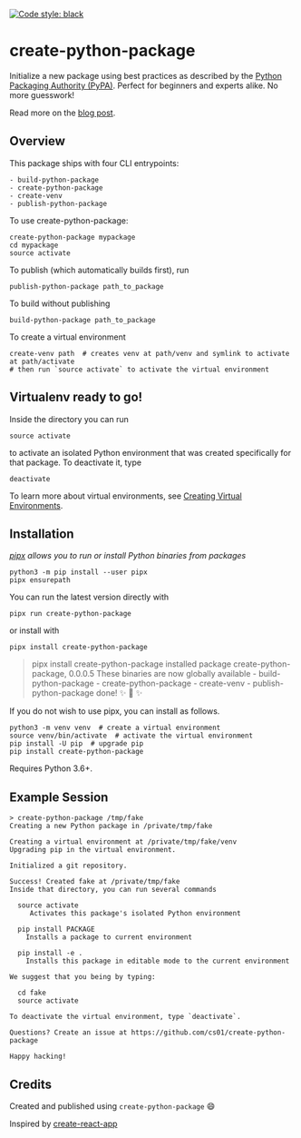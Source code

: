 <a href="https://github.com/ambv/black"><img alt="Code style: black" src="https://img.shields.io/badge/code%20style-black-000000.svg"></a>

# create-python-package
Initialize a new package using best practices as described by the [Python Packaging Authority (PyPA)](https://packaging.python.org/tutorials/packaging-projects/). Perfect for beginners and experts alike. No more guesswork!

Read more on the [blog post](https://medium.com/@grassfedcode/bringing-some-of-javascripts-packaging-solutions-to-python-1b02430d589e).

## Overview
This package ships with four CLI entrypoints:
```
- build-python-package
- create-python-package
- create-venv
- publish-python-package
```

To use create-python-package:
```
create-python-package mypackage
cd mypackage
source activate
```

To publish (which automatically builds first), run
```
publish-python-package path_to_package
```

To build without publishing
```
build-python-package path_to_package
````

To create a virtual environment
```
create-venv path  # creates venv at path/venv and symlink to activate at path/activate
# then run `source activate` to activate the virtual environment
````


## Virtualenv ready to go!
Inside the directory you can run
```
source activate
```
to activate an isolated Python environment that was created specifically for that package. To deactivate it, type
```
deactivate
```

To learn more about virtual environments, see [Creating Virtual Environments](https://packaging.python.org/tutorials/installing-packages/#creating-virtual-environments).

## Installation
*[pipx](https://github.com/pipxproject/pipx) allows you to run or install Python binaries from packages*
```
python3 -m pip install --user pipx
pipx ensurepath
```

You can run the latest version directly with
```
pipx run create-python-package
```

or install with

```
pipx install create-python-package
```


>pipx install create-python-package
  installed package create-python-package, 0.0.0.5
  These binaries are now globally available
    - build-python-package
    - create-python-package
    - create-venv
    - publish-python-package
done! ✨ 🌟 ✨

If you do not wish to use pipx, you can install as follows.
```
python3 -m venv venv  # create a virtual environment
source venv/bin/activate  # activate the virtual environment
pip install -U pip  # upgrade pip
pip install create-python-package
```


Requires Python 3.6+.

## Example Session
```
> create-python-package /tmp/fake
Creating a new Python package in /private/tmp/fake

Creating a virtual environment at /private/tmp/fake/venv
Upgrading pip in the virtual environment.

Initialized a git repository.

Success! Created fake at /private/tmp/fake
Inside that directory, you can run several commands

  source activate
     Activates this package's isolated Python environment

  pip install PACKAGE
    Installs a package to current environment

  pip install -e .
    Installs this package in editable mode to the current environment

We suggest that you being by typing:

  cd fake
  source activate

To deactivate the virtual environment, type `deactivate`.

Questions? Create an issue at https://github.com/cs01/create-python-package

Happy hacking!
```

## Credits
Created and published using `create-python-package` 😄

Inspired by [create-react-app](https://github.com/facebook/create-react-app)
